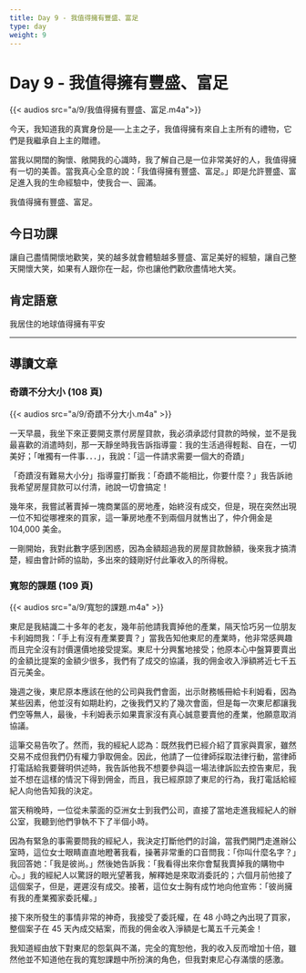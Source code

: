 ```yaml
---
title: Day 9 - 我值得擁有豐盛、富足
type: day
weight: 9
---
```


# Day 9 - 我值得擁有豐盛、富足

{{< audios src="a/9/我值得擁有豐盛、富足.m4a">}}

今天，我知道我的真實身份是──上主之子，我值得擁有來自上主所有的禮物，它們是我繼承自上主的贈禮。

當我以開闊的胸懷、敞開我的心識時，我了解自己是一位非常美好的人，我值得擁有一切的美善。當我真心全意的說：「我值得擁有豐盛、富足。」即是允許豐盛、富足進入我的生命經驗中，使我合一、圓滿。

我值得擁有豐盛、富足。

## 今日功課

讓自己盡情開懷地歡笑，笑的越多就會體驗越多豐盛、富足美好的經驗，讓自己整天開懷大笑，如果有人跟你在一起，你也讓他們歡欣盡情地大笑。

## 肯定語意

我居住的地球值得擁有平安

---

## 導讀文章

### 奇蹟不分大小 (108 頁)

{{< audios src="a/9/奇蹟不分大小.m4a" >}}

一天早晨，我坐下來正要開支票付房屋貸款，我必須承認付貸款的時候，並不是我最喜歡的消遣時刻，那一天靜坐時我告訴指導靈：我的生活過得輕鬆、自在，一切美好；「唯獨有一件事．．．」，我說：「這一件請求需要一個大的奇蹟」

「奇蹟沒有難易大小分」指導靈打斷我：「奇蹟不能相比，你要什麼？」我告訴祂我希望房屋貸款可以付清，祂說一切會搞定！

幾年來，我嘗試著賣掉一塊商業區的房地產，始終沒有成交，但是，現在突然出現一位不知從哪裡來的買家，這一筆房地產不到兩個月就售出了，仲介佣金是 104,000 美金。

一剛開始，我對此數字感到困惑，因為金額超過我的房屋貸款餘額，後來我才搞清楚，經由會計師的協助，多出來的錢剛好付此筆收入的所得稅。

### 寬恕的課題 (109 頁)

{{< audios src="a/9/寬恕的課題.m4a" >}}

東尼是我結識二十多年的老友，幾年前他請我賣掉他的產業，隔天恰巧另一位朋友卡利姆問我：「手上有沒有產業要賣？」當我告知他東尼的產業時，他非常感興趣而且完全沒有討價還價地接受提案。東尼十分興奮地接受；他原本心中盤算要賣出的金額比提案的金額少很多，我們有了成交的協議，我的佣金收入淨額將近七千五百元美金。

幾週之後，東尼原本應該在他的公司與我們會面，出示財務帳冊給卡利姆看，因為某些因素，他並沒有如期赴約，之後我們又約了幾次會面，但是每一次東尼都讓我們空等無人，最後，卡利姆表示如果賣家沒有真心誠意要賣他的產業，他願意取消協議。

這筆交易告吹了。然而，我的經紀人認為：既然我們已經介紹了買家與賣家，雖然交易不成但我們仍有權力爭取佣金。因此，他請了一位律師採取法律行動，當律師打電話給我要聲明供述時，我告訴他我不想要參與這一場法律訴訟去控告東尼，我並不想在這樣的情況下得到佣金，而且，我已經原諒了東尼的行為，我打電話給經紀人向他告知我的決定。

當天稍晚時，一位從未蒙面的亞洲女士到我們公司，直接了當地走進我經紀人的辦公室，我聽到他們爭執不下了半個小時。

因為有緊急的事需要問我的經紀人，我決定打斷他們的討論，當我們開門走進辦公室時，這位女士眼睛直直地瞪著我看，操著非常重的口音問我：「你叫什麼名字？」我回答她：「我是彼尚。」然後她告訴我：「我看得出來你會幫我賣掉我的購物中心。」我的經紀人以驚訝的眼光望著我，解釋她是來取消委託的；六個月前他接了這個案子，但是，遲遲沒有成交。接著，這位女士胸有成竹地向他宣佈：「彼尚擁有我的產業獨家委託權。」

接下來所發生的事情非常的神奇，我接受了委託權，在 48 小時之內出現了買家，整個案子在 45 天內成交結案，而我的佣金收入淨額是七萬五千元美金！

我知道經由放下對東尼的怨氣與不滿，完全的寬恕他，我的收入反而增加十倍，雖然他並不知道他在我的寬恕課題中所扮演的角色，但我對東尼心存滿懷的感激。
